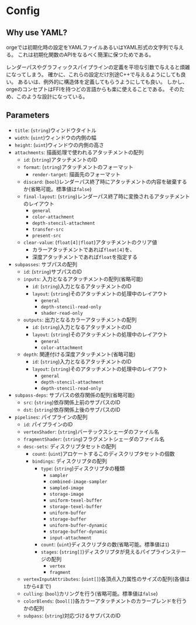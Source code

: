 # Config

## Why use YAML?

orgeでは初期化時の設定をYAMLファイルあるいはYAML形式の文字列で与える。
これは初期化関数のAPIをなるべく簡潔に保つためである。

レンダーパスやグラフィックスパイプラインの定義を平坦な引数で与えると煩雑になってしまう。
確かに、これらの設定だけ別途C++で与えるようにしても良い。
あるいは、例外的に構造体を定義してもらうようにしても良い。
しかし、orgeのコンセプトはFFIを持つどの言語からも楽に使えることである。
そのため、このような設計になっている。

## Parameters

- `title`: (`string`)ウィンドウタイトル
- `width`: (`uint`)ウィンドウの内側の幅
- `height`: (`uint`)ウィンドウの内側の高さ
- `attachments`: 描画処理で使われるアタッチメントの配列
  - `id`: (`string`)アタッチメントのID
  - `format`: (`string`)アタッチメントのフォーマット
    - `render-target`: 描画先のフォーマット
  - `discard`: (`bool`)レンダーパス終了時にアタッチメントの内容を破棄するか(省略可能。標準値は`false`)
  - `final-layout`: (`string`)レンダーパス終了時に変換されるアタッチメントのレイアウト
    - `general`
    - `color-attachment`
    - `depth-stencil-attachment`
    - `transfer-src`
    - `present-src`
  - `clear-value`: (`float[4]|float`)アタッチメントのクリア値
    - カラーアタッチメントであれば`float[4]`を、
    - 深度アタッチメントであれば`float`を指定する
- `subpasses`: サブパスの配列
  - `id`: (`string`)サブパスのID
  - `inputs`: 入力となるアタッチメントの配列(省略可能)
    - `id`: (`string`)入力となるアタッチメントのID
    - `layout`: (`string`)そのアタッチメントの処理中のレイアウト
      - `general`
      - `depth-stencil-read-only`
      - `shader-read-only`
  - `outputs`: 出力となるカラーアタッチメントの配列
    - `id`: (`string`)入力となるアタッチメントのID
    - `layout`: (`string`)そのアタッチメントの処理中のレイアウト
      - `general`
      - `color-attachment`
  - `depth`: 関連付ける深度アタッチメント(省略可能)
    - `id`: (`string`)入力となるアタッチメントのID
    - `layout`: (`string`)そのアタッチメントの処理中のレイアウト
      - `general`
      - `depth-stencil-attachment`
      - `depth-stencil-read-only`
- `subpass-deps`: サブパスの依存関係の配列(省略可能)
  - `src`: (`string`)依存関係上前のサブパスのID
  - `dst`: (`string`)依存関係上後のサブパスのID
- `pipelines`: パイプラインの配列
  - `id`: パイプラインのID
  - `vertexShader`: (`string`)バーテックスシェーダのファイル名
  - `fragmentShader`: (`string`)フラグメントシェーダのファイル名
  - `desc-sets`: ディスクリプタセットの配列
    - `count`: (`uint`)アロケートするこのディスクリプタセットの個数
    - `bindings`: ディスクリプタの配列
      - `type`: (`string`)ディスクリプタの種類
        - `sampler`
        - `combined-image-sampler`
        - `sampled-image`
        - `storage-image`
        - `uniform-texel-buffer`
        - `storage-texel-buffer`
        - `uniform-buffer`
        - `storage-buffer`
        - `uniform-buffer-dynamic`
        - `storage-buffer-dynamic`
        - `input-attachment`
      - `count`: (`uint`)ディスクリプタの数(省略可能。標準値は`1`)
      - `stages`: (`string[]`)ディスクリプタが見えるパイプラインステージの配列
        - `vertex`
        - `fragment`
  - `vertexInputAttributes`: (`uint[]`)各頂点入力属性のサイズの配列(各値は`1`から`4`まで)
  - `culling`: (`bool`)カリングを行う(省略可能。標準値は`false`)
  - `colorBlends`: (`bool[]`)各カラーアタッチメントのカラーブレンドを行うかの配列
  - `subpass`: (`string`)対応づけるサブパスのID
